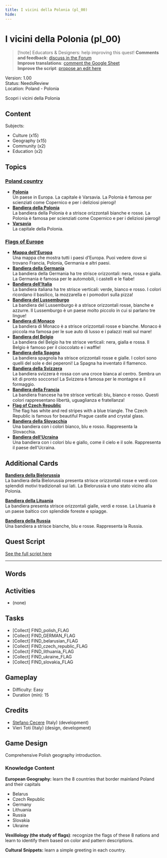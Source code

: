 ```yaml
---
title: I vicini della Polonia (pl_00)
hide:
---
```


# I vicini della Polonia (pl_00)
> [!note] Educators & Designers: help improving this quest!
> **Comments and feedback**: [discuss in the Forum](https://antura.discourse.group/t/pl-00-the-neighbors-of-poland/31/1)  
> **Improve translations**: [comment the Google Sheet](https://docs.google.com/spreadsheets/d/1FPFOy8CHor5ArSg57xMuPAG7WM27-ecDOiU-OmtHgjw/edit?gid=1929643794#gid=1929643794)  
> **Improve the script**: [propose an edit here](https://github.com/vgwb/Antura/blob/main/Assets/_discover/_quests/PL_00%20Geo%20Poland/PL_00%20Geo%20Poland%20-%20Yarn%20Script.yarn)  

Version: 1.00  
Status: NeedsReview  
Location: Poland - Polonia

Scopri i vicini della Polonia

## Content
Subjects: 

  - Culture (x15)
  - Geography (x15)
  - Community (x2)
  - Education (x2)

## Topics
### [Poland country](../../topics/index.md#poland)

  - **[Polonia](../../cards/index.md#country_poland)**  
    Un paese in Europa. La capitale è Varsavia. La Polonia è famosa per scienziati come Copernico e per i deliziosi pierogi!  
  - **[Bandiera della Polonia](../../cards/index.md#flag_poland)**  
    La bandiera della Polonia è a strisce orizzontali bianche e rosse. La Polonia è famosa per scienziati come Copernico e per i deliziosi pierogi!  
  - **[Varsavia](../../cards/index.md#capital_warsaw)**  
    La capitale della Polonia.  
### [Flags of Europe](../../topics/index.md#flags_euroe)

  - **[Mappa dell'Europa](../../cards/index.md#concept_europe_map)**  
    Una mappa che mostra tutti i paesi d'Europa. Puoi vedere dove si trovano Francia, Polonia, Germania e altri paesi.  
  - **[Bandiera della Germania](../../cards/index.md#flag_germany)**  
    La bandiera della Germania ha tre strisce orizzontali: nera, rossa e gialla. La Germania è famosa per le automobili, i castelli e le fiabe!  
  - **[Bandiera dell'Italia](../../cards/index.md#flag_italy)**  
    La bandiera italiana ha tre strisce verticali: verde, bianco e rosso. I colori ricordano il basilico, la mozzarella e i pomodori sulla pizza!  
  - **[Bandiera del Lussemburgo](../../cards/index.md#flag_luxembourg)**  
    La bandiera del Lussemburgo è a strisce orizzontali rosse, bianche e azzurre. Il Lussemburgo è un paese molto piccolo in cui si parlano tre lingue!  
  - **[Bandiera di Monaco](../../cards/index.md#flag_monaco)**  
    La bandiera di Monaco è a strisce orizzontali rosse e bianche. Monaco è piccola ma famosa per le sue auto di lusso e i palazzi reali sul mare!  
  - **[Bandiera del Belgio](../../cards/index.md#flag_belgium)**  
    La bandiera del Belgio ha tre strisce verticali: nera, gialla e rossa. Il Belgio è famoso per il cioccolato e i waffle!  
  - **[Bandiera della Spagna](../../cards/index.md#flag_spain)**  
    La bandiera spagnola ha strisce orizzontali rosse e gialle. I colori sono quelli del sole e dei peperoni! La Spagna ha inventato il flamenco.  
  - **[Bandiera della Svizzera](../../cards/index.md#flag_switzerland)**  
    La bandiera svizzera è rossa con una croce bianca al centro. Sembra un kit di pronto soccorso! La Svizzera è famosa per le montagne e il formaggio.  
  - **[Bandiera della Francia](../../cards/index.md#flag_france)**  
    La bandiera francese ha tre strisce verticali: blu, bianco e rosso. Questi colori rappresentano libertà, uguaglianza e fratellanza!  
  - **[Flag of Czech Republic](../../cards/index.md#flag_czech_republic)**  
    The flag has white and red stripes with a blue triangle. The Czech Republic is famous for beautiful Prague castle and crystal glass.  
  - **[Bandiera della Slovacchia](../../cards/index.md#flag_slovakia)**  
    Una bandiera con i colori bianco, blu e rosso. Rappresenta la Slovacchia.  
  - **[Bandiera dell'Ucraina](../../cards/index.md#flag_ukraine)**  
    Una bandiera con i colori blu e giallo, come il cielo e il sole. Rappresenta il paese dell'Ucraina.  

## Additional Cards
**[Bandiera della Bielorussia](../../cards/index.md#flag_belarus)**  
La bandiera della Bielorussia presenta strisce orizzontali rosse e verdi con splendidi motivi tradizionali sui lati. La Bielorussia è uno stato vicino alla Polonia.  

**[Bandiera della Lituania](../../cards/index.md#flag_lithuania)**  
La bandiera presenta strisce orizzontali gialle, verdi e rosse. La Lituania è un paese baltico con splendide foreste e spiagge.  

**[Bandiera della Russia](../../cards/index.md#flag_russia)**  
Una bandiera a strisce bianche, blu e rosse. Rappresenta la Russia.  

## Quest Script

[See the full script here](./pl_00-script.md)

---

## Words
## Activities
- (none)

## Tasks
- [Collect] FIND_polish_FLAG
- [Collect] FIND_GERMAN_FLAG
- [Collect] FIND_belarusian_FLAG
- [Collect] FIND_czech_republic_FLAG
- [Collect] FIND_lithuania_FLAG
- [Collect] FIND_ukraine_FLAG
- [Collect] FIND_slovakia_FLAG
## Gameplay
- Difficulty: Easy
- Duration (min): 15
## Credits
- [Stefano Cecere](https://stefanocecere.com) (Italy) (development)
- Vieri Toti (Italy) (design, development)

## Game Design
Comprehensive Polish geography introduction.

### Knowledge Content

**European Geography:** learn the 8 countries that border mainland Poland and their capitals

- Belarus
- Czech Republic
- Germany
- Lithuania
- Russia
- Slovakia
- Ukraine

**Vexillology (the study of flags)**: recognize the flags of these 8 nations and learn to identify them based on color and pattern descriptions.

**Cultural Snippets:** learn a simple greeting in each country.


